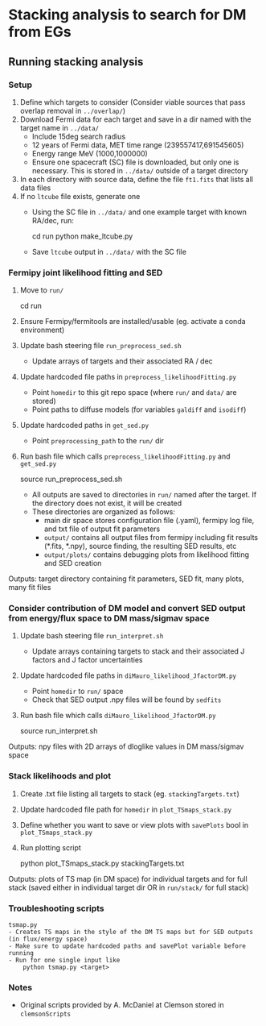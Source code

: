 # Stacking analysis to search for DM from EGs


## Running stacking analysis 

### Setup
1. Define which targets to consider (Consider viable sources that pass overlap removal in `../overlap/`)
2. Download Fermi data for each target and save in a dir named with the target name in `../data/`
	- Include 15deg search radius
	- 12 years of Fermi data, MET time range (239557417,691545605)
	- Energy range MeV (1000,1000000)
	- Ensure one spacecraft (SC) file is downloaded, but only one is necessary. This is stored in `../data/` outside of a target directory
3. In each directory with source data, define the file `ft1.fits` that lists all data files
4. If no `ltcube` file exists, generate one 
	- Using the SC file in `../data/` and one example target with known RA/dec, run:
	
		cd run
		python make_ltcube.py <target> <RA> <dec>
		
	- Save `ltcube` output in `../data/` with the SC file

### Fermipy joint likelihood fitting and SED
1. Move to `run/`

	cd run
	
2. Ensure Fermipy/fermitools are installed/usable (eg. activate a conda environment)
3. Update bash steering file `run_preprocess_sed.sh`
	- Update arrays of targets and their associated RA / dec
4. Update hardcoded file paths in `preprocess_likelihoodFitting.py`
	- Point `homedir` to this git repo space (where `run/` and `data/` are stored)
	- Point paths to diffuse models (for variables `galdiff` and `isodiff`)
5. Update hardcoded paths in `get_sed.py`
	- Point `preprocessing_path` to the `run/` dir
5. Run bash file which calls `preprocess_likelihoodFitting.py` and `get_sed.py`

	source run_preprocess_sed.sh
	
	- All outputs are saved to directories in `run/` named after the target. If the directory does not exist, it will be created
	- These directories are organized as follows:
		- main dir space stores configuration file (<target>.yaml), fermipy log file, and txt file of output fit parameters
		- `output/` contains all output files from fermipy including fit results (*.fits, *.npy), source finding, the resulting SED results, etc
		- `output/plots/` contains debugging plots from likelihood fitting and SED creation

Outputs: target directory containing fit parameters, SED fit, many plots, many fit files

### Consider contribution of DM model and convert SED output from energy/flux space to DM mass/sigmav space 
1. Update bash steering file `run_interpret.sh`
	- Update arrays containing targets to stack and their associated J factors and J factor uncertainties
2. Update hardcoded file paths in `diMauro_likelihood_JfactorDM.py`
	- Point `homedir` to `run/` space
	- Check that SED output .npy files will be found by `sedfits`
3. Run bash file which calls `diMauro_likelihood_JfactorDM.py`

	source run_interpret.sh

Outputs: npy files with 2D arrays of dloglike values in DM mass/sigmav space

### Stack likelihoods and plot 
1. Create .txt file listing all targets to stack (eg. `stackingTargets.txt`)
2. Update hardcoded file path for `homedir` in `plot_TSmaps_stack.py`
3. Define whether you want to save or view plots with `savePlots` bool in `plot_TSmaps_stack.py`
4. Run plotting script

	python plot_TSmaps_stack.py stackingTargets.txt
	
Outputs: plots of TS map (in DM space) for individual targets and for full stack (saved either in individual target dir OR in `run/stack/` for full stack)

### Troubleshooting scripts
	tsmap.py
	- Creates TS maps in the style of the DM TS maps but for SED outputs (in flux/energy space)
	- Make sure to update hardcoded paths and savePlot variable before running
	- Run for one single input like
		python tsmap.py <target>	


### Notes
- Original scripts provided by A. McDaniel at Clemson stored in `clemsonScripts`